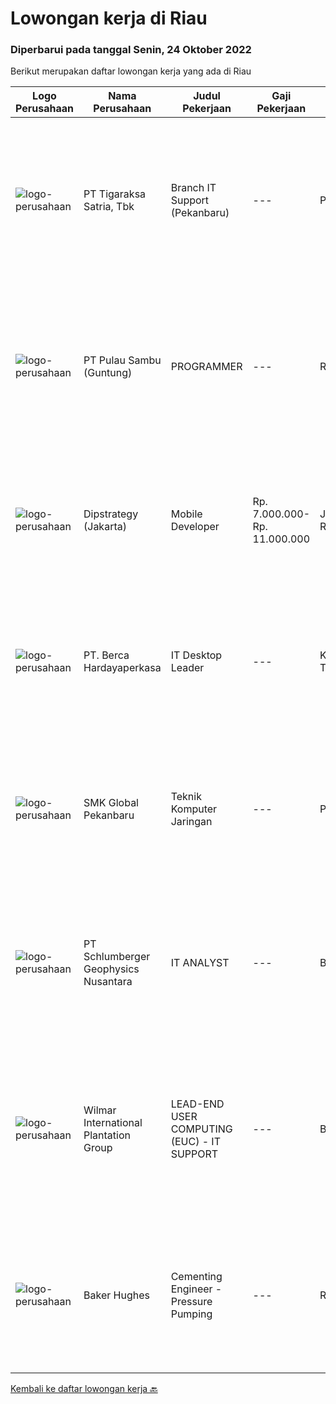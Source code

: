 
  # Lowongan kerja di Riau

  ### Diperbarui pada tanggal Senin, 24 Oktober 2022

  Berikut merupakan daftar lowongan kerja yang ada di Riau

  |Logo Perusahaan | Nama Perusahaan | Judul Pekerjaan | Gaji Pekerjaan | Lokasi | Deskripsi | Tanggal diunggah | Pranala |
  | -------------- | --------------- | --------------- | --------- | --------- | -------------- | ------- | ----------- |
  |![logo-perusahaan](https://image-service-cdn.seek.com.au/4a83e31f59a96a5d20b7396be5f103beb6c2f4da/ee4dce1061f3f616224767ad58cb2fc751b8d2dc)|PT Tigaraksa Satria, Tbk|Branch IT Support (Pekanbaru)|---|Pekanbaru|Kualifikasi: Minimal S1 jurusan Teknik Informatika Usia Maksimal 30 tahun Pengalaman minimal 1 tahun di Technical Support Komunikatif Menguasai sistem...|Jumat, 21 Oktober 2022|https://www.jobstreet.co.id/id/job/branch-it-support-pekanbaru-4076895?token=0~dbf5e663-5ccf-49ae-892b-ca24b6b979c0&sectionRank=1&jobId=jobstreet-id-job-4076895|
|![logo-perusahaan](https://image-service-cdn.seek.com.au/21a6f4019a96c806ca7049ef88edf4dbf5f36827/ee4dce1061f3f616224767ad58cb2fc751b8d2dc)|PT Pulau Sambu (Guntung)|PROGRAMMER|---|Riau|Mengatur proses pengembangan software mulai dari konsep hingga pengiriman Menjaga dan meningkatkan pengerjaan software Mengatur siklus awal sampai...|Senin, 17 Oktober 2022|https://www.jobstreet.co.id/id/job/programmer-4069126?token=0~dbf5e663-5ccf-49ae-892b-ca24b6b979c0&sectionRank=2&jobId=jobstreet-id-job-4069126|
|![logo-perusahaan](https://image-service-cdn.seek.com.au/f10b7dc0804a29a4ae5b6f58a679882e020099be/ee4dce1061f3f616224767ad58cb2fc751b8d2dc)|Dipstrategy (Jakarta)|Mobile Developer|Rp. 7.000.000-Rp. 11.000.000|Jakarta Raya|Dipstrategy is a digital agency in Jakarta with more than 10 years of experience in creating and managing high-performance digital assets....|Rabu, 12 Oktober 2022|https://www.jobstreet.co.id/id/job/mobile-developer-4045748?token=0~dbf5e663-5ccf-49ae-892b-ca24b6b979c0&sectionRank=3&jobId=jobstreet-id-job-4045748|
|![logo-perusahaan](https://image-service-cdn.seek.com.au/6a76252207cfed561e664c874d4631f4aefd8409/ee4dce1061f3f616224767ad58cb2fc751b8d2dc)|PT. Berca Hardayaperkasa|IT Desktop Leader|---|Kalimantan Timur|Responsibilities: Analyzing, diagnosing, and installation to several areas including desktop hardware, operating systems, active directory,...|Jumat, 30 September 2022|https://www.jobstreet.co.id/id/job/it-desktop-leader-4050596?token=0~dbf5e663-5ccf-49ae-892b-ca24b6b979c0&sectionRank=4&jobId=jobstreet-id-job-4050596|
|![logo-perusahaan](https://i.ibb.co/sqvTCh9/112815900-stock-vector-no-image-available-icon-flat-vector.webp)|SMK Global Pekanbaru|Teknik Komputer Jaringan|---|Pekanbaru|Kualifikasi Pekerjaan Lulusan S1 Komputer Usia Maksimal 40 tahun Memiliki pengalaman kerja Deskripsi Pekerjaan Menangani troubleshooting hardware...|Kamis, 06 Oktober 2022|https://www.jobstreet.co.id/id/job/teknik-komputer-jaringan-4058489?token=0~dbf5e663-5ccf-49ae-892b-ca24b6b979c0&sectionRank=5&jobId=jobstreet-id-job-4058489|
|![logo-perusahaan](https://image-service-cdn.seek.com.au/76b0e85d24c99628c9d1b02439fa68bac9137163/ee4dce1061f3f616224767ad58cb2fc751b8d2dc)|PT Schlumberger Geophysics Nusantara|IT ANALYST|---|Batam|Responsible for computer hardware, software, peripherals and involve on IT infrastructure Software application project - have basic knowledge in...|Minggu, 23 Oktober 2022|https://www.jobstreet.co.id/id/job/it-analyst-1033420469?token=0~dbf5e663-5ccf-49ae-892b-ca24b6b979c0&sectionRank=6&jobId=jobstreet-id-job-1033420469|
|![logo-perusahaan](https://image-service-cdn.seek.com.au/5683be4817b674e99653d054bb367590069452e8/ee4dce1061f3f616224767ad58cb2fc751b8d2dc)|Wilmar International Plantation Group|LEAD-END USER COMPUTING (EUC) - IT SUPPORT|---|Batam|Provide remote end user support primarily for Wilmar Singapore offices and Australia offices, occasional support of users in other regional offices...|Jumat, 21 Oktober 2022|https://www.jobstreet.co.id/id/job/lead-end-user-computing-euc-it-support-1033506318?token=0~dbf5e663-5ccf-49ae-892b-ca24b6b979c0&sectionRank=7&jobId=jobstreet-id-job-1033506318|
|![logo-perusahaan](https://image-service-cdn.seek.com.au/f265e6d35d90e3a2d84b670c7c68b9a179cb4668/ee4dce1061f3f616224767ad58cb2fc751b8d2dc)|Baker Hughes|Cementing Engineer - Pressure Pumping|---|Riau|Cementing EngineerDo you enjoy being part of team that provides high-quality services for our customers?Do you enjoy creating and shaping cementing...|Selasa, 11 Oktober 2022|https://www.jobstreet.co.id/id/job/cementing-engineer-pressure-pumping-1033292105?token=0~dbf5e663-5ccf-49ae-892b-ca24b6b979c0&sectionRank=8&jobId=jobstreet-id-job-1033292105|


  [Kembali ke daftar lowongan kerja 🔙](../README.md#daftar-lowongan-kerja)
  